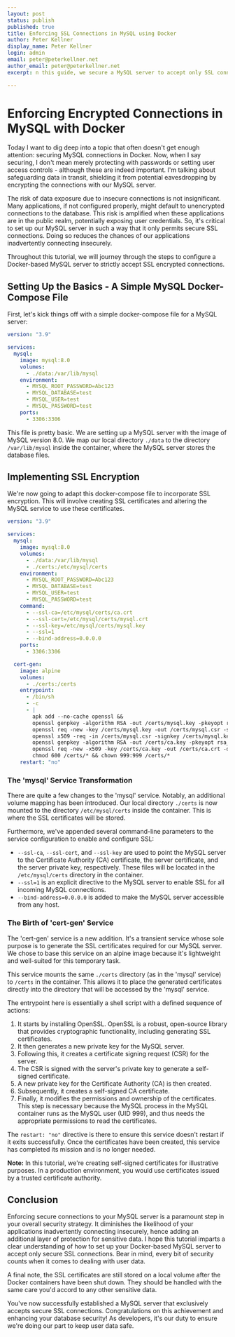 ```yaml
---
layout: post
status: publish
published: true
title: Enforcing SSL Connections in MySQL using Docker
author: Peter Kellner
display_name: Peter Kellner
login: admin
email: peter@peterkellner.net
author_email: peter@peterkellner.net
excerpt: n this guide, we secure a MySQL server to accept only SSL connections, minimizing the risk of data exposure. This setup ensures our apps connect securely, protecting sensitive data. By focusing on database connection security, we take a crucial step towards building trusted applications.

---
```

# Enforcing Encrypted Connections in MySQL with Docker

Today I want to dig deep into a topic that often doesn't get enough attention: securing MySQL connections in Docker. Now, when I say securing, I don't mean merely protecting with passwords or setting user access controls - although these are indeed important. I'm talking about safeguarding data in transit, shielding it from potential eavesdropping by encrypting the connections with our MySQL server.

The risk of data exposure due to insecure connections is not insignificant. Many applications, if not configured properly, might default to unencrypted connections to the database. This risk is amplified when these applications are in the public realm, potentially exposing user credentials. So, it's critical to set up our MySQL server in such a way that it only permits secure SSL connections. Doing so reduces the chances of our applications inadvertently connecting insecurely.

Throughout this tutorial, we will journey through the steps to configure a Docker-based MySQL server to strictly accept SSL encrypted connections.

## Setting Up the Basics - A Simple MySQL Docker-Compose File

First, let's kick things off with a simple docker-compose file for a MySQL server:

```yaml
version: "3.9"

services:
  mysql:
    image: mysql:8.0
    volumes:
      - ./data:/var/lib/mysql
    environment:
      - MYSQL_ROOT_PASSWORD=Abc123
      - MYSQL_DATABASE=test
      - MYSQL_USER=test
      - MYSQL_PASSWORD=test
    ports:
      - 3306:3306
```

This file is pretty basic. We are setting up a MySQL server with the image of MySQL version 8.0. We map our local directory `./data` to the directory `/var/lib/mysql` inside the container, where the MySQL server stores the database files.

## Implementing SSL Encryption

We're now going to adapt this docker-compose file to incorporate SSL encryption. This will involve creating SSL certificates and altering the MySQL service to use these certificates.

```yaml
version: "3.9"

services:
  mysql:
    image: mysql:8.0
    volumes:
      - ./data:/var/lib/mysql
      - ./certs:/etc/mysql/certs
    environment:
      - MYSQL_ROOT_PASSWORD=Abc123
      - MYSQL_DATABASE=test
      - MYSQL_USER=test
      - MYSQL_PASSWORD=test
    command:
      - --ssl-ca=/etc/mysql/certs/ca.crt
      - --ssl-cert=/etc/mysql/certs/mysql.crt
      - --ssl-key=/etc/mysql/certs/mysql.key
      - --ssl=1
      - --bind-address=0.0.0.0
    ports:
      - 3306:3306

  cert-gen:
    image: alpine
    volumes:
      - ./certs:/certs
    entrypoint:
      - /bin/sh
      - -c
      - |
        apk add --no-cache openssl &&
        openssl genpkey -algorithm RSA -out /certs/mysql.key -pkeyopt rsa_keygen_bits:2048 &&
        openssl req -new -key /certs/mysql.key -out /certs/mysql.csr -subj "/CN=mysql/O=myorg/C=US" &&
        openssl x509 -req -in /certs/mysql.csr -signkey /certs/mysql.key -out /certs/mysql.crt -days 365 &&
        openssl genpkey -algorithm RSA -out /certs/ca.key -pkeyopt rsa_keygen_bits:2048 &&
        openssl req -new -x509 -key /certs/ca.key -out /certs/ca.crt -days 1095 -subj "/CN=Certificate Authority/O=myorg/C=US" &&
        chmod 600 /certs/* && chown 999:999 /certs/*
    restart: "no"
```

### The 'mysql' Service Transformation

There are quite a few changes to the 'mysql' service. Notably, an additional volume mapping has been introduced. Our local directory `./certs` is now mounted to the directory `/etc/mysql/certs` inside the container. This is where the SSL certificates will be stored.

Furthermore, we've appended several command-line parameters to the service configuration to enable and configure SSL:

* `--ssl-ca`, `--ssl-cert`, and `--ssl-key` are used to point the MySQL server to the Certificate Authority (CA) certificate, the server certificate, and the server private key, respectively. These files will be located in the `/etc/mysql/certs` directory in the container.
* `--ssl=1` is an explicit directive to the MySQL server to enable SSL for all incoming MySQL connections.
* `--bind-address=0.0.0.0` is added to make the MySQL server accessible from any host.

### The Birth of 'cert-gen' Service

The 'cert-gen' service is a new addition. It's a transient service whose sole purpose is to generate the SSL certificates required for our MySQL server. We chose to base this service on an alpine image because it's lightweight and well-suited for this temporary task.

This service mounts the same `./certs` directory (as in the 'mysql' service) to `/certs` in the container. This allows it to place the generated certificates directly into the directory that will be accessed by the 'mysql' service.

The entrypoint here is essentially a shell script with a defined sequence of actions:

1. It starts by installing OpenSSL. OpenSSL is a robust, open-source library that provides cryptographic functionality, including generating SSL certificates.
2. It then generates a new private key for the MySQL server.
3. Following this, it creates a certificate signing request (CSR) for the server.
4. The CSR is signed with the server's private key to generate a self-signed certificate.
5. A new private key for the Certificate Authority (CA) is then created.
6. Subsequently, it creates a self-signed CA certificate.
7. Finally, it modifies the permissions and ownership of the certificates. This step is necessary because the MySQL process in the MySQL container runs as the MySQL user (UID 999), and thus needs the appropriate permissions to read the certificates.

The `restart: "no"` directive is there to ensure this service doesn't restart if it exits successfully. Once the certificates have been created, this service has completed its mission and is no longer needed.

**Note:** In this tutorial, we're creating self-signed certificates for illustrative purposes. In a production environment, you would use certificates issued by a trusted certificate authority.

## Conclusion

Enforcing secure connections to your MySQL server is a paramount step in your overall security strategy. It diminishes the likelihood of your applications inadvertently connecting insecurely, hence adding an additional layer of protection for sensitive data. I hope this tutorial imparts a clear understanding of how to set up your Docker-based MySQL server to accept only secure SSL connections. Bear in mind, every bit of security counts when it comes to dealing with user data.

A final note, the SSL certificates are still stored on a local volume after the Docker containers have been shut down. They should be handled with the same care you'd accord to any other sensitive data.

You've now successfully established a MySQL server that exclusively accepts secure SSL connections. Congratulations on this achievement and enhancing your database security! As developers, it's our duty to ensure we're doing our part to keep user data safe.

